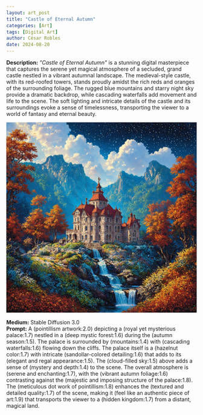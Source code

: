 ```yaml
---
layout: art_post
title: "Castle of Eternal Autumn"
categories: [Art]
tags: [Digital Art]
author: César Robles
date: 2024-08-20
---
```

**Description:** *"Castle of Eternal Autumn"* is a stunning digital masterpiece that captures the serene yet magical atmosphere of a secluded, grand castle nestled in a vibrant autumnal landscape. The medieval-style castle, with its red-roofed towers, stands proudly amidst the rich reds and oranges of the surrounding foliage. The rugged blue mountains and starry night sky provide a dramatic backdrop, while cascading waterfalls add movement and life to the scene. The soft lighting and intricate details of the castle and its surroundings evoke a sense of timelessness, transporting the viewer to a world of fantasy and eternal beauty.

![Castle of Eternal Autumn](/imag/digital_art/castle_of_eternal_autumn.jpg)

**Medium:** Stable Diffusion 3.0\
**Prompt:** A (pointillism artwork:2.0) depicting a (royal yet mysterious palace:1.7) nestled in a (deep mystic forest:1.6) during the (autumn season:1.5). The palace is surrounded by (mountains:1.4) with (cascading waterfalls:1.6) flowing down the cliffs. The palace itself is a (hazelnut color:1.7) with intricate (sandollar-colored detailing:1.6) that adds to its (elegant and regal appearance:1.5). The (cloud-filled sky:1.5) above adds a sense of (mystery and depth:1.4) to the scene. The overall atmosphere is (serene and enchanting:1.7), with the (vibrant autumn foliage:1.6) contrasting against the (majestic and imposing structure of the palace:1.8). The (meticulous dot work of pointillism:1.8) enhances the (textured and detailed quality:1.7) of the scene, making it (feel like an authentic piece of art:1.9) that transports the viewer to a (hidden kingdom:1.7) from a distant, magical land.